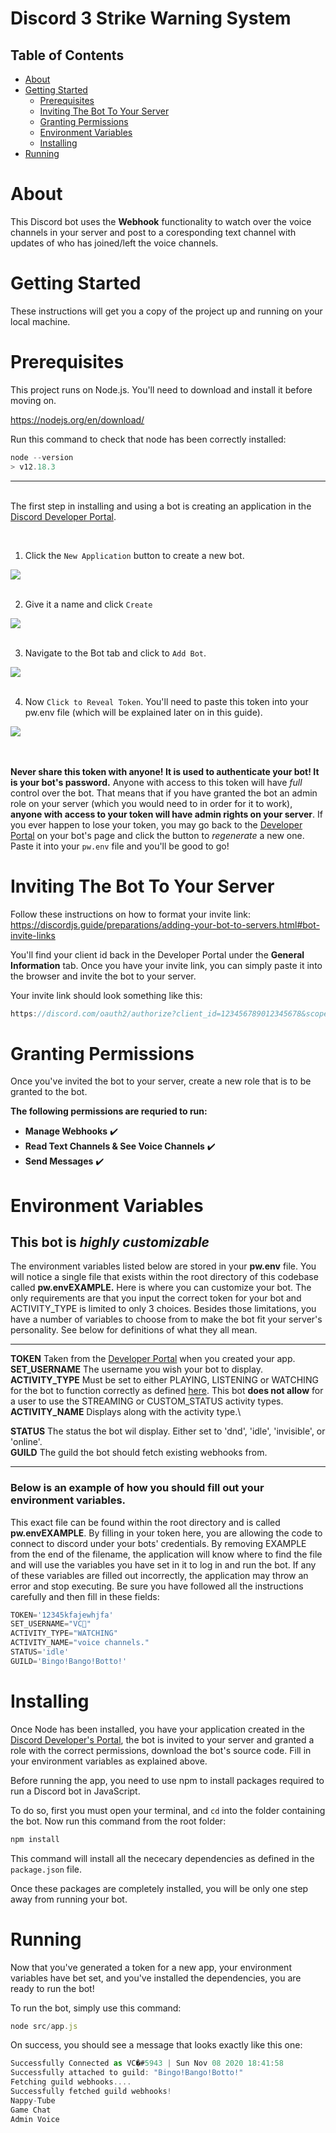 # Discord 3 Strike Warning System

## Table of Contents

- [About](#about)
- [Getting Started](#getting_started)
    - [Prerequisites](#getting_started)
    - [Inviting The Bot To Your Server](#invite)
    - [Granting Permissions](#perms)
    - [Environment Variables](#env_var)
    - [Installing](#installing)
- [Running](#running)

# About <a name = "about"></a>

This Discord bot uses the __Webhook__ functionality to watch over the voice channels in your server and post to a coresponding text channel with updates of who has joined/left the voice channels.

# Getting Started <a name = "getting_started"></a>

These instructions will get you a copy of the project up and running on your local machine.

# Prerequisites <a name = "pres"></a>


This project runs on Node.js. You'll need to download and install it before moving on.


https://nodejs.org/en/download/

Run this command to check that node has been correctly installed:
```javascript
node --version
> v12.18.3
```



-----
\
The first step in installing and using a bot is creating an application in the [Discord Developer Portal](https://discord.com/developers/applications).

<br>

1. Click the `New Application` button to create a new bot.

<img src="https://i.imgur.com/RS7HNEk.png">

<br>
<br>

2. Give it a name and click `Create`

<img src="https://i.imgur.com/n0lJjsW.png">

<br>
<br>

3. Navigate to the Bot tab and click to `Add Bot`.

<img src="https://i.imgur.com/N3L6bln.png">

<br>
<br>

4. Now `Click to Reveal Token`. You'll need to paste this token into your pw.env file (which will be explained later on in this guide).

<img src='https://i.imgur.com/X115w03.png'>
<br>

<br>
<br>

__Never share this token with anyone! It is used to authenticate your bot! It is your bot's password.__ Anyone with access to this token will have *full* control over the bot. That means that if you have granted the bot an admin role on your server (which you would need to in order for it to work), __anyone with access to your token will have admin rights on your server__. If you ever happen to lose your token, you may go back to the [Developer Portal](https://discord.com/developers/applications) on your bot's page and click the button to _regenerate_ a new one. Paste it into your `pw.env` file and you'll be good to go!

# Inviting The Bot To Your Server <a name="invite"></a>
Follow these instructions on how to format your invite link: https://discordjs.guide/preparations/adding-your-bot-to-servers.html#bot-invite-links

You'll find your client id back in the Developer Portal under the __General Information__ tab.
Once you have your invite link, you can simply paste it into the browser and invite the bot to your server.

Your invite link should look something like this:
```javascript
https://discord.com/oauth2/authorize?client_id=123456789012345678&scope=bot
```

# Granting Permissions <a name="perms"></a>
Once you've invited the bot to your server, create a new role that is to be granted to the bot.

__The following permissions are requried to run:__

- __Manage Webhooks__ :heavy_check_mark:
- __Read Text Channels & See Voice Channels__ :heavy_check_mark:
- __Send Messages__ :heavy_check_mark:


# Environment Variables <a name = "env_var"></a>

This bot is ***highly customizable***
-----
The environment variables listed below are stored in your __pw.env__ file. You will notice a single file that exists within the root directory of this codebase called __pw.envEXAMPLE.__ Here is where you can customize your bot. The only requirements are that you input the correct token for your bot and ACTIVITY_TYPE is limited to only 3 choices. Besides those limitations, you have a number of variables to choose from to make the bot fit your server's personality. See below for definitions of what they all mean.

-----

__TOKEN__ Taken from the [Developer Portal](https://discord.com/developers/applications) when you created your app.\
__SET_USERNAME__ The username you wish your bot to display.\
__ACTIVITY_TYPE__ Must be set to either PLAYING, LISTENING 
or WATCHING for the bot to function correctly as defined [here](https://discord.js.org/#/docs/main/stable/typedef/ActivityType). This bot __does not allow__ for a user to use the STREAMING or CUSTOM_STATUS activity types.\
__ACTIVITY_NAME__ Displays along with the activity type.\

__STATUS__ The status the bot wil display. Either set to 'dnd', 'idle', 'invisible', or 'online'.\
__GUILD__ The guild the bot should fetch existing webhooks from.

_____
### Below is an example of how you should fill out your environment variables.

This exact file can be found within the root directory and is called __pw.envEXAMPLE__. By filling in your token here, you are allowing the code to connect to discord under your bots' credentials. By removing EXAMPLE from the end of the filename, the application will know where to find the file and will use the variables you have set in it to log in and run the bot. If any of these variables are filled out incorrectly, the application may throw an error and stop executing. Be sure you have followed all the instructions carefully and then fill in these fields:

```javascript
TOKEN='12345kfajewhjfa'
SET_USERNAME="VC🤖"
ACTIVITY_TYPE="WATCHING"
ACTIVITY_NAME="voice channels."
STATUS='idle'
GUILD='Bingo!Bango!Botto!'
```

# Installing <a name = "installing"></a>


Once Node has been installed, you have your application created in the [Discord Developer's Portal](https://discord.com/developers/applications), the bot is invited to your server and granted a role with the correct permissions, download the bot's source code. Fill in your environment variables as explained above.

Before running the app, you need to use npm to install packages required to run a Discord bot in JavaScript.

To do so, first you must open your terminal, and `cd` into the folder containing the bot. Now run this command from the root folder:
```javascript
npm install
```

This command will install all the nececary dependencies as defined in the `package.json` file.

Once these packages are completely installed, you will be only one step away from running your bot.

# Running <a name = "running"></a>

Now that you've generated a token for a new app, your environment variables have bet set, and you've installed the dependencies, you are ready to run the bot!

To run the bot, simply use this command:
```javascript
node src/app.js
```

On success, you should see a message that looks exactly like this one:
```javascript
Successfully Connected as VC�#5943 | Sun Nov 08 2020 18:41:58
Successfully attached to guild: "Bingo!Bango!Botto!"
Fetching guild webhooks....
Successfully fetched guild webhooks!
Nappy-Tube 
Game Chat  
Admin Voice
```